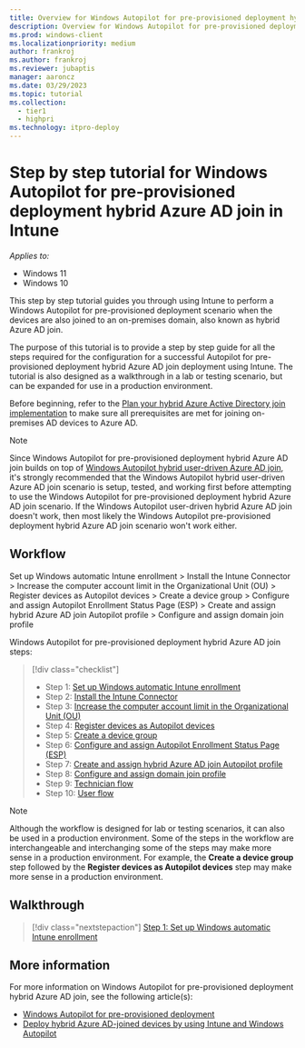 ```yaml
---
title: Overview for Windows Autopilot for pre-provisioned deployment hybrid Azure AD join with pre-provisioning in Intune
description: Overview for Windows Autopilot for pre-provisioned deployment hybrid Azure AD join with pre-provisioning in Intune.
ms.prod: windows-client
ms.localizationpriority: medium
author: frankroj
ms.author: frankroj
ms.reviewer: jubaptis
manager: aaroncz
ms.date: 03/29/2023
ms.topic: tutorial
ms.collection: 
  - tier1
  - highpri
ms.technology: itpro-deploy
---
```


# Step by step tutorial for Windows Autopilot for pre-provisioned deployment hybrid Azure AD join in Intune

*Applies to:*

- Windows 11
- Windows 10

This step by step tutorial guides you through using Intune to perform a Windows Autopilot for pre-provisioned deployment scenario when the devices are also joined to an on-premises domain, also known as hybrid Azure AD join.

The purpose of this tutorial is to provide a step by step guide for all the steps required for the configuration for a successful Autopilot for pre-provisioned deployment hybrid Azure AD join deployment using Intune. The tutorial is also designed as a walkthrough in a lab or testing scenario, but can be expanded for use in a production environment.

Before beginning, refer to the [Plan your hybrid Azure Active Directory join implementation](/azure/active-directory/devices/hybrid-azuread-join-plan) to make sure all prerequisites are met for joining on-premises AD devices to Azure AD.

> [!NOTE]
>
> Since Windows Autopilot for pre-provisioned deployment hybrid Azure AD join builds on top of [Windows Autopilot hybrid user-driven Azure AD join](../user-driven/hybrid-azure-ad-join-workflow.md), it's strongly recommended that the Windows Autopilot hybrid user-driven Azure AD join scenario is setup, tested, and working first before attempting to use the Windows Autopilot for pre-provisioned deployment hybrid Azure AD join scenario. If the Windows Autopilot user-driven hybrid Azure AD join doesn't work, then most likely the Windows Autopilot pre-provisioned deployment hybrid Azure AD join scenario won't work either.

## Workflow

Set up Windows automatic Intune enrollment > Install the Intune Connector > Increase the computer account limit in the Organizational Unit (OU) > Register devices as Autopilot devices > Create a device group > Configure and assign Autopilot Enrollment Status Page (ESP) > Create and assign hybrid Azure AD join Autopilot profile > Configure and assign domain join profile

Windows Autopilot for pre-provisioned deployment hybrid Azure AD join steps:
> [!div class="checklist"]
> - Step 1: [Set up Windows automatic Intune enrollment](hybrid-azure-ad-join-automatic-enrollment.md)
> - Step 2: [Install the Intune Connector](hybrid-azure-ad-join-intune-connector.md)
> - Step 3: [Increase the computer account limit in the Organizational Unit (OU)](hybrid-azure-ad-join-computer-account-limit.md)
> - Step 4: [Register devices as Autopilot devices](hybrid-azure-ad-join-register-device.md)
> - Step 5: [Create a device group](hybrid-azure-ad-join-device-group.md)
> - Step 6: [Configure and assign Autopilot Enrollment Status Page (ESP)](hybrid-azure-ad-join-esp.md)
> - Step 7: [Create and assign hybrid Azure AD join Autopilot profile](hybrid-azure-ad-join-autopilot-profile.md)
> - Step 8: [Configure and assign domain join profile](hybrid-azure-ad-join-domain-join-profile.md)
> - Step 9: [Technician flow](hybrid-azure-ad-join-technician-flow.md)
> - Step 10: [User flow](hybrid-azure-ad-join-user-flow.md)

> [!NOTE]
>
> Although the workflow is designed for lab or testing scenarios, it can also be used in a production environment. Some of the steps in the workflow are interchangeable and interchanging some of the steps may make more sense in a production environment. For example, the **Create a device group** step followed by the **Register devices as Autopilot devices** step may make more sense in a production environment.

## Walkthrough

> [!div class="nextstepaction"]
> [Step 1: Set up Windows automatic Intune enrollment](hybrid-azure-ad-join-automatic-enrollment.md)

## More information

For more information on Windows Autopilot for pre-provisioned deployment hybrid Azure AD join, see the following article(s):

- [Windows Autopilot for pre-provisioned deployment](/mem/autopilot/pre-provision)
- [Deploy hybrid Azure AD-joined devices by using Intune and Windows Autopilot](/mem/autopilot/windows-autopilot-hybrid)

